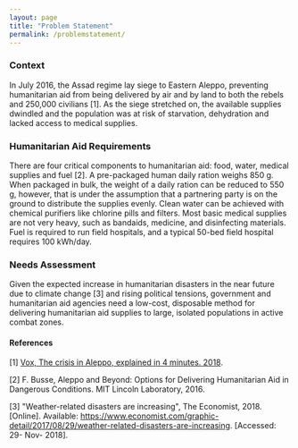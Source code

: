 ```yaml
---
layout: page
title: "Problem Statement"
permalink: /problemstatement/
---
```

### Context
In July 2016, the Assad regime lay siege to Eastern Aleppo, preventing humanitarian aid from being delivered by air and by land to both the rebels and 250,000 civilians [1]. As the siege stretched on, the available supplies dwindled and the population was at risk of starvation, dehydration and lacked access to medical supplies.

### Humanitarian Aid Requirements
There are four critical components to humanitarian aid: food, water, medical supplies and fuel [2]. A pre-packaged human daily ration weighs 850 g. When packaged in bulk, the weight of a daily ration can be reduced to 550 g, however, that is under the assumption that a partnering party is on the ground to distribute the supplies evenly. Clean water can be achieved with chemical purifiers like chlorine pills and filters. Most basic medical supplies are not very heavy, such as bandaids, medicine, and disinfecting materials. Fuel is required to run field hospitals, and a typical 50-bed field hospital requires 100 kWh/day.

### Needs Assessment
Given the expected increase in humanitarian disasters in the near future due to climate change [3] and rising political tensions, government and humanitarian aid agencies need a low-cost, disposable method for delivering humanitarian aid supplies to large, isolated populations in active combat zones.

#### References

[1] [Vox, The crisis in Aleppo, explained in 4 minutes. 2018](https://www.youtube.com/watch?v=HsXi6MtyrIU).

[2] F. Busse, Aleppo and Beyond: Options for Delivering Humanitarian Aid in Dangerous Conditions. MIT Lincoln Laboratory, 2016.

[3] "Weather-related disasters are increasing", The Economist, 2018. [Online]. Available: https://www.economist.com/graphic-detail/2017/08/29/weather-related-disasters-are-increasing. [Accessed: 29- Nov- 2018].
